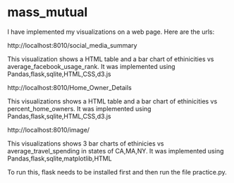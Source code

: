 # mass_mutual
I have implemented my visualizations on a web page. Here are the urls:

http://localhost:8010/social_media_summary

This visualization shows a HTML table and a bar chart of ethinicities vs average_facebook_usage_rank. 
It was implemented using Pandas,flask,sqlite,HTML,CSS,d3.js

http://localhost:8010/Home_Owner_Details

This visualizations shows a HTML table and a bar chart of ethinicities vs percent_home_owners.
It was implemented using Pandas,flask,sqlite,HTML,CSS,d3.js

http://localhost:8010/image/

This visualizations shows 3 bar charts of ethinicies vs average_travel_spending in states of CA,MA,NY.
It was implemented using Pandas,flask,sqlite,matplotlib,HTML

To run this, flask needs to be installed first and then run the file practice.py.


